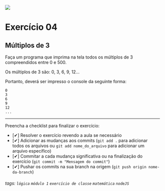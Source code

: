 ![](https://i.imgur.com/xG74tOh.png)

# Exercício 04

## Múltiplos de 3

Faça um programa que imprima na tela todos os múltiplos de 3 compreendidos entre 0 e 500.

Os múltiplos de 3 são: 0, 3, 6, 9, 12...

Portanto, deverá ser impresso o console da seguinte forma:

```
0
3
6
9
12
...

```

---

Preencha a checklist para finalizar o exercício:

-   [✔] Resolver o exercício revendo a aula se necessário
-   [✔] Adicionar as mudanças aos commits (`git add .` para adicionar todos os arquivos ou `git add nome_do_arquivo` para adicionar um arquivo específico)
-   [✔] Commitar a cada mudança significativa ou na finalização do exercício (`git commit -m "Mensagem do commit"`)
-   [✔] Pushar os commits na sua branch na origem (`git push origin nome-da-branch`)

###### tags: `lógica` `módulo 1` `exercício de classe` `matemática` `nodeJS`
